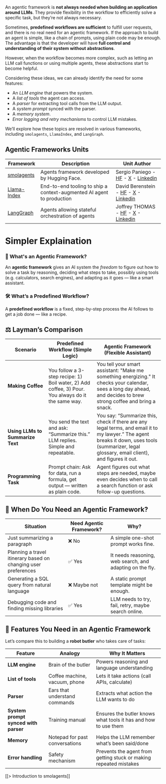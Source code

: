 An agentic framework is **not always needed when building an application around LLMs**. They provide flexibility in the workflow to efficiently solve a specific task, but they’re not always necessary.

Sometimes, **predefined workflows are sufficient** to fulfill user requests, and there is no real need for an agentic framework. If the approach to build an agent is simple, like a chain of prompts, using plain code may be enough. The advantage is that the developer will have **full control and understanding of their system without abstractions**.

However, when the workflow becomes more complex, such as letting an LLM call functions or using multiple agents, these abstractions start to become helpful.

Considering these ideas, we can already identify the need for some features:

- An _LLM engine_ that powers the system.
- A _list of tools_ the agent can access.
- A _parser_ for extracting tool calls from the LLM output.
- A _system prompt_ synced with the parser.
- A _memory system_.
- _Error logging and retry mechanisms_ to control LLM mistakes.

We’ll explore how these topics are resolved in various frameworks, including `smolagents`, `LlamaIndex`, and `LangGraph`.

## Agentic Frameworks Units

|Framework|Description|Unit Author|
|---|---|---|
|[smolagents](https://huggingface.co/learn/agents-course/unit2/smolagents/introduction)|Agents framework developed by Hugging Face.|Sergio Paniego - [HF](https://huggingface.co/sergiopaniego) - [X](https://x.com/sergiopaniego) - [Linkedin](https://www.linkedin.com/in/sergio-paniego-blanco)|
|[Llama-Index](https://huggingface.co/learn/agents-course/unit2/llama-index/introduction)|End-to-end tooling to ship a context-augmented AI agent to production|David Berenstein - [HF](https://huggingface.co/davidberenstein1957) - [X](https://x.com/davidberenstei) - [Linkedin](https://www.linkedin.com/in/davidberenstein)|
|[LangGraph](https://huggingface.co/learn/agents-course/unit2/langgraph/introduction)|Agents allowing stateful orchestration of agents|Joffrey THOMAS - [HF](https://huggingface.co/Jofthomas) - [X](https://x.com/Jthmas404) - [Linkedin](https://www.linkedin.com/in/joffrey-thomas)|
# Simpler Explaination

### 🤖 What's an **Agentic Framework**?
An **agentic framework** gives an AI system the _freedom_ to figure out how to solve a task by reasoning, deciding what steps to take, possibly using tools (e.g. calculators, search engines), and adapting as it goes — like a smart assistant.

### 🛠 What’s a **Predefined Workflow**?

A **predefined workflow** is a fixed, step-by-step process the AI follows to get a job done — like a recipe.
## ⚖️ Layman’s Comparison

|Scenario|Predefined Workflow (Simple Logic)|Agentic Framework (Flexible Assistant)|
|---|---|---|
|**Making Coffee**|You follow a 3-step recipe: 1) Boil water, 2) Add coffee, 3) Pour. You always do it the same way.|You tell your smart assistant: "Make me something energizing." It checks your calendar, sees a long day ahead, and decides to brew strong coffee and bring a snack.|
|**Using LLMs to Summarize Text**|You send the text and ask: “Summarize this.” LLM replies. Simple and repeatable.|You say: “Summarize this, check if there are any legal terms, and email it to my lawyer.” The agent breaks it down, uses tools (summarizer, legal glossary, email client), and figures it out.|
|**Programming Task**|Prompt chain: Ask for data, run a formula, get output — written as plain code.|Agent figures out what steps are needed, maybe even decides when to call a search function or ask follow-up questions.|
## 🧩 When Do You Need an Agentic Framework?

|Situation|Need Agentic Framework?|Why?|
|---|---|---|
|Just summarizing a paragraph|❌ No|A simple one-shot prompt works fine.|
|Planning a travel itinerary based on changing user preferences|✅ Yes|It needs reasoning, web search, and adapting on the fly.|
|Generating a SQL query from natural language|❌ Maybe not|A static prompt template might be enough.|
|Debugging code and finding missing libraries|✅ Yes|LLM needs to try, fail, retry, maybe search online.|

## 🧱 Features You Need in an Agentic Framework
Let’s compare this to building a **robot butler** who takes care of tasks:

|Feature|Analogy|Why It Matters|
|---|---|---|
|**LLM engine**|Brain of the butler|Powers reasoning and language understanding|
|**List of tools**|Coffee machine, vacuum, phone|Lets it take actions (call APIs, calculate)|
|**Parser**|Ears that understand commands|Extracts what action the LLM wants to do|
|**System prompt synced with parser**|Training manual|Ensures the butler knows what tools it has and how to use them|
|**Memory**|Notepad for past conversations|Helps the LLM remember what’s been said/done|
|**Error handling**|Safety mechanism|Prevents the agent from getting stuck or making repeated mistakes|




[[> Introduction to smolagents]]

